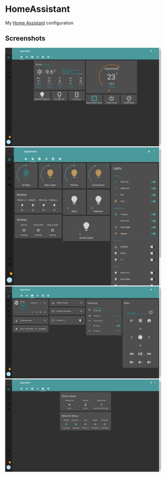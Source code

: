 # HomeAssistant

My [Home Assistant](https://www.home-assistant.io/) configuration

## Screenshots

![Home](screenshots/ui-home.png)  
![Lights](screenshots/ui-lights.png)  
![Media](screenshots/ui-media.png)  
![Network](screenshots/ui-network.png)
